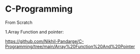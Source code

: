 # C-Programming
From Scratch

1.Array Function and pointer:

https://github.com/Nikhil-Pandarge/C-Programming/tree/main/Array%20Function%20And%20Pointer
